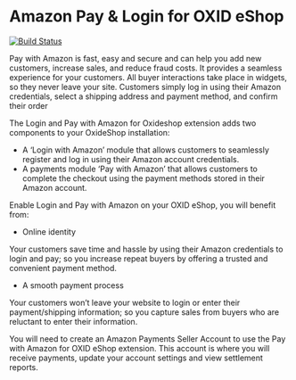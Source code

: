 # Amazon Pay & Login for OXID eShop

[![Build Status](https://travis-ci.org/bestit/amazon-pay-oxid.svg?branch=develop)](https://travis-ci.org/bestit/amazon-pay-oxid)

Pay with Amazon is fast, easy and secure and can help you add new customers, increase sales, and reduce fraud costs. It provides a seamless experience for your customers. All buyer interactions take place in widgets, so they never leave your site. Customers simply log in using their Amazon credentials, select a shipping address and payment method, and confirm their order

The Login and Pay with Amazon for Oxideshop extension adds two components to your OxideShop installation:

* A ‘Login with Amazon’ module that allows customers to seamlessly register and log in using their Amazon account credentials.
* A payments module ‘Pay with Amazon’ that allows customers to complete the checkout using the payment methods stored in their Amazon account.
 
Enable Login and Pay with Amazon on your OXID eShop, you will benefit from:

* Online identity

Your customers save time and hassle by using their Amazon credentials to login and pay; so you increase repeat buyers by offering a trusted and convenient payment method.

* A smooth payment process

Your customers won’t leave your website to login or enter their payment/shipping information; so you capture sales from buyers who are reluctant to enter their information.

You will need to create an Amazon Payments Seller Account to use the Pay with Amazon for OXID eShop extension. This account is where you will receive payments, update your account settings and view settlement reports.
